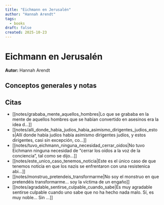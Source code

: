 ```yaml
---
title: "Eichmann en Jerusalén"
author: "Hannah Arendt"
tags:
  - books
draft: false
created: 2025-10-23
---
```


# Eichmann en Jerusalén

**Autor:** Hannah Arendt


## Conceptos generales y notas



## Citas
- [[notes/grababa_mente_aquellos_hombres|Lo que se grababa en la mente de aquellos hombres que se habían convertido en asesinos era la idea d...]]
- [[notes/alli_donde_habia_judios_habia_asimismo_dirigentes_judios_estos|Allí donde había judíos había asimismo dirigentes judíos, y estos dirigentes, casi sin excepción, co...]]
- [[notes/tuvo_eichmann_ninguna_necesidad_cerrar_oidos|No tuvo Eichmann ninguna necesidad de “cerrar los oídos a la voz de la conciencia”, tal como se dijo...]]
- [[notes/este_unico_caso_tenemos_noticia|Este es el único caso de que tenemos noticia en que los nazis se enfrentaron con una resistenica abi...]]
- [[notes/monstruo_pretendeis_transformarme|No soy el monstruo en que pretendéis transformarme… soy la víctima de un engaño]]
- [[notes/agradable_sentirse_culpable_cuando_sabe|Es muy agradable sentirse culpable cuando uno sabe que no ha hecho nada malo. Sí, es muy noble… Sin ...]]
